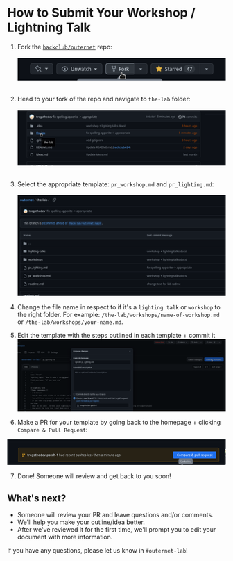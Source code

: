 # How to Submit Your Workshop / Lightning Talk

1. Fork the [``hackclub/outernet``](https://github.com/hackclub/outernet) repo: <br> <br>
![img_1.png](images/img_1.png) <br> <br>
2. Head to your fork of the repo and navigate to ``the-lab`` folder: <br> <br>
   ![img_2.png](images/img_2.png) <br> <br>
3. Select the appropriate template: `pr_workshop.md` and `pr_lighting.md`: <br> <br>
   ![img_3.png](images/img_3.png)

4. Change the file name in respect to if it's a `lighting talk` or `workshop` to the right folder. For example: `/the-lab/workshops/name-of-workshop.md` or `/the-lab/workshops/your-name.md`.
 
5. Edit the template with the steps outlined in each template + commit it
![img_6.png](images/img_6.png)

6. Make a PR for your template by going back to the homepage + clicking `Compare & Pull Request`:

![img_7.png](images/img_7.png)

7. Done! Someone will review and get back to you soon! 

## What's next?

* Someone will review your PR and leave questions and/or comments.
* We'll help you make your outline/idea better.
* After we've reviewed it for the first time, we'll prompt you to edit your document with more information.

If you have any questions, please let us know in `#outernet-lab`!

